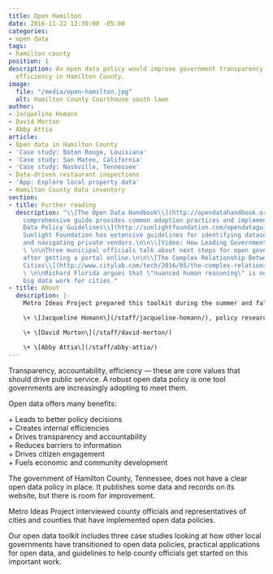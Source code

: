 ```yaml
---
title: Open Hamilton
date: 2016-11-22 12:30:00 -05:00
categories:
- open data
tags:
- hamilton county
position: 1
description: An open data policy would improve government transparency, accountability,
  efficiency in Hamilton County.
image:
  file: "/media/open-hamilton.jpg"
  alt: Hamilton County Courthouse south lawn
author:
- Jacqueline Homann
- David Morton
- Abby Attia
article:
- Open data in Hamilton County
- 'Case study: Baton Rouge, Louisiana'
- 'Case study: San Mateo, California'
- 'Case study: Nashville, Tennessee'
- Data-driven restaurant inspections
- 'App: Explore local property data'
- Hamilton County data inventory
section:
- title: Further reading
  description: "\\[The Open Data Handbook\\](http://opendatahandbook.org)  \n\nThis
    comprehensive guide provides common adoption practices and implementation steps.\n\n\\[Open
    Data Policy Guidelines\\](http://sunlightfoundation.com/opendataguidelines/)  \n\nThe
    Sunlight Foundation has extensive guidelines for identifying datasets to release
    and navigating private vendors.\n\n\\[Video: How Leading Governments Measure Performance\\](https://www.youtube.com/watch?v=Yhb4IKRAfpY)
    \ \n\nThree municipal officials talk about next steps for open government data
    after getting a portal online.\n\n\\[The Complex Relationship Between Data and
    Cities\\](http://www.citylab.com/tech/2016/05/the-complex-relationship-between-data-and-cities/483303/)
    \ \n\nRichard Florida argues that \"nuanced human reasoning\" is needed to make
    big data work for cities."
- title: About
  description: |-
    Metro Ideas Project prepared this toolkit during the summer and fall of 2016.

    \+ \[Jacqueline Homann\](/staff/jacqueline-homann/), policy research director

    \+ \[David Morton\](/staff/david-morton/)

    \+ \[Abby Attia\](/staff/abby-attia/)
---
```


Transparency, accountability, efficiency — these are core values that should drive public service. A robust open data policy is one tool governments are increasingly adopting to meet them.

Open data offers many benefits:

\+ Leads to better policy decisions\
\+ Creates internal efficiencies\
\+ Drives transparency and accountability\
\+ Reduces barriers to information\
\+ Drives citizen engagement\
\+ Fuels economic and community development

The government of Hamilton County, Tennessee, does not have a clear open data policy in place. It publishes some data and records on its website, but there is room for improvement.

Metro Ideas Project interviewed county officials and representatives of cities and counties that have implemented open data policies.

Our open data toolkit includes three case studies looking at how other local governments have transitioned to open data policies, practical applications for open data, and guidelines to help county officials get started on this important work.